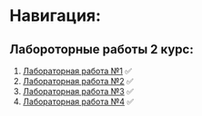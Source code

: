 # Навигация:

## Лабороторные работы 2 курс:
1) [Лабораторная работа №1](https://github.com/StupidFraid/JavaLab-Course-2/tree/main/Lab_1) :white_check_mark:
2) [Лабораторная работа №2](https://github.com/StupidFraid/JavaLab-Course-2/tree/main/Lab_2) :white_check_mark:
3) [Лабораторная работа №3](https://github.com/StupidFraid/JavaLab-Course-2/tree/main/Lab_3) :white_check_mark:
4) [Лабораторная работа №4](https://github.com/StupidFraid/JavaLab-Course-2/tree/main/Lab_4) :white_check_mark:


<!-- ### Timus: [Задачи на Timus](https://github.com/StupidFraid/javaBasicLab/tree/master/src/timus)
Проверить список всех решенных задач можно [здесь](https://acm.timus.ru/author.aspx?id=350825)
![Линчый  результат из ЛК Timus](img/img.png) -->


<!-- in progress :clock1: -->
<!-- complete :white_check_mark: -->
<!-- not started :no_entry_sign: -->